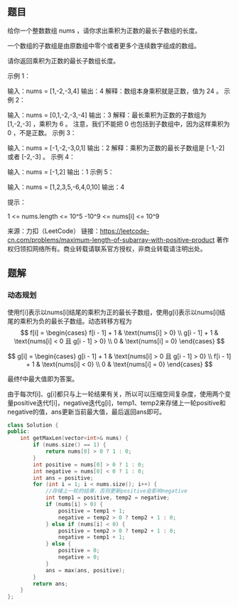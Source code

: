 ## 题目

给你一个整数数组 nums ，请你求出乘积为正数的最长子数组的长度。

一个数组的子数组是由原数组中零个或者更多个连续数字组成的数组。

请你返回乘积为正数的最长子数组长度。

 

示例  1：

输入：nums = [1,-2,-3,4]
输出：4
解释：数组本身乘积就是正数，值为 24 。
示例 2：

输入：nums = [0,1,-2,-3,-4]
输出：3
解释：最长乘积为正数的子数组为 [1,-2,-3] ，乘积为 6 。
注意，我们不能把 0 也包括到子数组中，因为这样乘积为 0 ，不是正数。
示例 3：

输入：nums = [-1,-2,-3,0,1]
输出：2
解释：乘积为正数的最长子数组是 [-1,-2] 或者 [-2,-3] 。
示例 4：

输入：nums = [-1,2]
输出：1
示例 5：

输入：nums = [1,2,3,5,-6,4,0,10]
输出：4


提示：

1 <= nums.length <= 10^5
-10^9 <= nums[i] <= 10^9

来源：力扣（LeetCode）
链接：https://leetcode-cn.com/problems/maximum-length-of-subarray-with-positive-product
著作权归领扣网络所有。商业转载请联系官方授权，非商业转载请注明出处。

## 题解

### 动态规划

使用f[i]表示以nums[i]结尾的乘积为正的最长子数组，使用g[i]表示以nums[i]结尾的乘积为负的最长子数组。动态转移方程为
$$
f[i] =
\begin{cases}
f[i - 1] + 1 & \text{nums[i] > 0} \\
g[i - 1] + 1 & \text{nums[i] < 0 且 g[i - 1] > 0} \\
0 & \text{nums[i] = 0}
\end{cases}
$$

$$
g[i] =
\begin{cases}
g[i - 1] + 1 & \text{nums[i] > 0 且 g[i - 1] > 0} \\
f[i - 1] + 1 & \text{nums[i] < 0} \\
0 & \text{nums[i] = 0}
\end{cases}
$$

最终f中最大值即为答案。

由于每次f[i]、g[i]都只与上一轮结果有关，所以可以压缩空间复杂度，使用两个变量positive迭代f[i]，negative迭代g[i]，temp1、temp2来存储上一轮positive和negative的值，ans更新当前最大值，最后返回ans即可。

```c++
class Solution {
public:
    int getMaxLen(vector<int>& nums) {
        if (nums.size() == 1) {
            return nums[0] > 0 ? 1 : 0;
        }
        int positive = nums[0] > 0 ? 1 : 0;
        int negative = nums[0] < 0 ? 1 : 0;
        int ans = positive;
        for (int i = 1; i < nums.size(); i++) {
            //存储上一轮的结果，否则更新positive会影响negative
            int temp1 = positive, temp2 = negative;
            if (nums[i] > 0) {
                positive = temp1 + 1;
                negative = temp2 > 0 ? temp2 + 1 : 0;
            } else if (nums[i] < 0) {
                positive = temp2 > 0 ? temp2 + 1 : 0;
                negative = temp1 + 1;
            } else {
                positive = 0;
                negative = 0;
            }
            ans = max(ans, positive);
        }
        return ans;
    }
};
```

